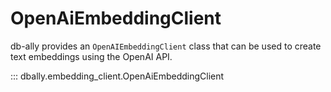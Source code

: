 # OpenAiEmbeddingClient

db-ally provides an `OpenAIEmbeddingClient` class that can be used to create text embeddings using the OpenAI API.

::: dbally.embedding_client.OpenAiEmbeddingClient
